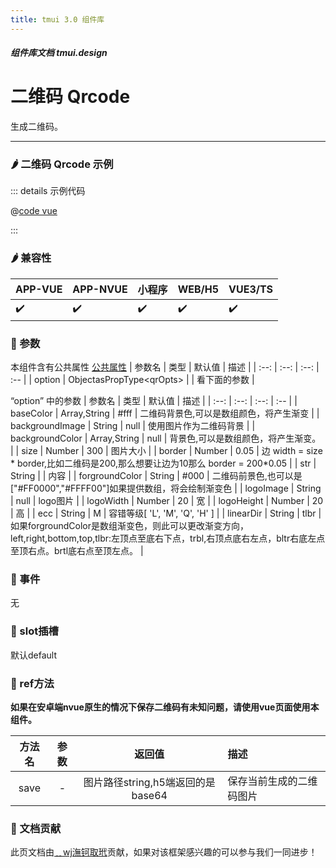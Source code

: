 ```yaml
---
title: tmui 3.0 组件库
---
```


<dirtoc></dirtoc>

##### 组件库文档 tmui.design

# 二维码 Qrcode	
生成二维码。

---

### :hot_pepper: 二维码 Qrcode 示例

<webview url="https://tmui.design/h5/#/pages/showdata/qrcode"></webview>

::: details 示例代码

@[code vue](pages/showdata/qrcode.nvue)

:::


### :hot_pepper: 兼容性

| APP-VUE | APP-NVUE | 小程序 | WEB/H5 | VUE3/TS |
| --- | --- | --- | --- | --- |
| :heavy_check_mark: | :heavy_check_mark: | :heavy_check_mark: | :heavy_check_mark: | :heavy_check_mark: |

### :seedling: 参数
本组件含有公共属性 [公共属性](/doc/spec/组件公共样式.md)
| 参数名 | 类型 | 默认值 | 描述 |
| :--: | :--: | :--: | :-- |
| option | ObjectasPropType\<qrOpts> |  | 看下面的参数 |

“option” 中的参数
| 参数名 | 类型 | 默认值 | 描述 |
| :--: | :--: | :--: | :-- |
| baseColor | Array,String | #fff | 二维码背景色,可以是数组颜色，将产生渐变 |
| backgroundImage | String | null | 使用图片作为二维码背景 |
| backgroundColor | Array,String | null | 背景色,可以是数组颜色，将产生渐变。 |
| size | Number | 300 | 图片大小 |
| border | Number | 0.05 | 边 width = size * border,比如二维码是200,那么想要让边为10那么 border = 200*0.05 |
| str | String |  | 内容 |
| forgroundColor | String | #000 | 二维码前景色,也可以是["#FF0000","#FFFF00"]如果提供数组，将会绘制渐变色 |
| logoImage | String | null | logo图片 |
| logoWidth | Number | 20 | 宽 |
| logoHeight | Number | 20 | 高 |
| ecc | String | M | 容错等级[ 'L', 'M', 'Q', 'H' ] |
| linearDir | String | tlbr | 如果forgroundColor是数组渐变色，则此可以更改渐变方向，left,right,bottom,top,tlbr:左顶点至底右下点，trbl,右顶点底右左点，bltr右底左点至顶右点。brtl底右点至顶左点。 |

### :rose: 事件
无


### :corn: slot插槽
默认default

### :green_salad: ref方法

**如果在安卓端nvue原生的情况下保存二维码有未知问题，请使用vue页面使用本组件。**

| 方法名 | 参数 | 返回值 | 描述 |
| :--: | :--: | :--: | :-- |
| save<Badge type="danger" text="v3.0.63+" vertical="middle" /> | - | 图片路径string,h5端返回的是base64 | 保存当前生成的二维码图片 |

### :couplekiss: 文档贡献
此页文档由[﹎wj潕钶取玳](https://gitee.com/dxwj)贡献，如果对该框架感兴趣的可以参与我们一同进步！